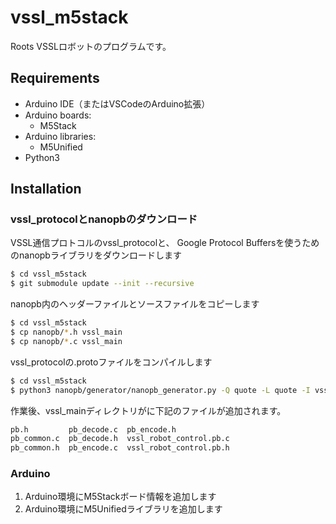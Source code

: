 # vssl_m5stack

Roots VSSLロボットのプログラムです。

## Requirements

- Arduino IDE（またはVSCodeのArduino拡張）
- Arduino boards:
  - M5Stack
- Arduino libraries:
  - M5Unified
- Python3

## Installation

### vssl_protocolとnanopbのダウンロード

VSSL通信プロトコルのvssl_protocolと、
Google Protocol Buffersを使うためのnanopbライブラリをダウンロードします

```sh
$ cd vssl_m5stack
$ git submodule update --init --recursive
```

nanopb内のヘッダーファイルとソースファイルをコピーします

```sh
$ cd vssl_m5stack
$ cp nanopb/*.h vssl_main
$ cp nanopb/*.c vssl_main
```

vssl_protocolの.protoファイルをコンパイルします

```sh
$ cd vssl_m5stack
$ python3 nanopb/generator/nanopb_generator.py -Q quote -L quote -I vssl_protocol/proto vssl_protocol/proto/vssl_robot_control.proto -D vssl_main
```

作業後、vssl_mainディレクトリがに下記のファイルが追加されます。

```sh
pb.h         pb_decode.c  pb_encode.h
pb_common.c  pb_decode.h  vssl_robot_control.pb.c
pb_common.h  pb_encode.c  vssl_robot_control.pb.h
```

### Arduino

1. Arduino環境にM5Stackボード情報を追加します
1. Arduino環境にM5Unifiedライブラリを追加します


